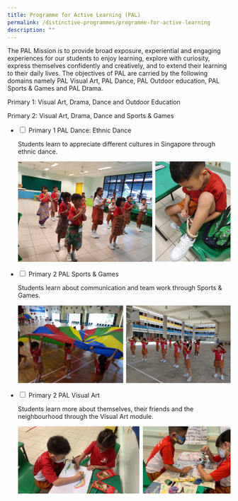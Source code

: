 ```yaml
---
title: Programme for Active Learning (PAL)
permalink: /distinctive-programmes/programme-for-active-learning
description: ""
---
```

The PAL Mission is to provide broad exposure, experiential and engaging experiences for our students to enjoy learning, explore with curiosity, express themselves confidently and creatively, and to extend their learning to their daily lives. The objectives of PAL are carried by the following domains namely PAL Visual Art, PAL Dance, PAL Outdoor education, PAL Sports & Games and PAL Drama.

  

Primary 1: Visual Art, Drama, Dance and Outdoor Education

Primary 2: Visual Art, Drama, Dance and Sports & Games


<ul class="jekyllcodex_accordion">
  <li>
    <input type="checkbox" id="accordion1">
    <label for="accordion1">Primary 1 PAL Dance: Ethnic Dance</label>
    <div>
      <p>Students learn to appreciate different cultures in Singapore through ethnic dance.</p>
<p><img src="/images/ethnic%20dance.png" alt=""></p>
    </div>
	</li>
	<li>
    <input type="checkbox" id="accordion2">
    <label for="accordion2">Primary 2 PAL Sports & Games</label>
    <div>
      <p>Students learn about communication and team work through Sports &amp; Games.</p>
<p><img src="/images/sports%20and%20games.png" alt=""></p>
    </div>
	</li>
	<li>
    <input type="checkbox" id="accordion3">
    <label for="accordion3">Primary 2 PAL Visual Art</label>
    <div>
      <p>Students learn more about themselves, their friends and the neighbourhood through the Visual Art module.</p>
<p><img src="/images/visual%20art.png" alt=""></p>
    </div>
	</li>
</ul>	


